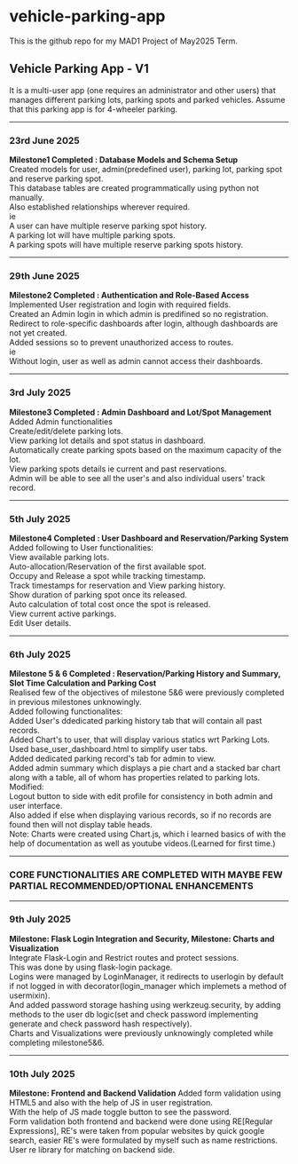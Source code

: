 # vehicle-parking-app

This is the github repo for my MAD1 Project of May2025 Term.

## Vehicle Parking App - V1

It is a multi-user app (one requires an administrator and other users) that manages different parking lots, parking spots and parked vehicles. Assume that this parking app is for 4-wheeler parking.

---

### 23rd June 2025  
**Milestone1 Completed : Database Models and Schema Setup**  
Created models for user, admin(predefined user), parking lot, parking spot and reserve parking spot.  
This database tables are created programmatically using python not manually.  
Also established relationships wherever required.  
ie  
A user can have multiple reserve parking spot history.  
A parking lot will have multiple parking spots.  
A parking spots will have multiple reserve parking spots history.

---

### 29th June 2025  
**Milestone2 Completed : Authentication and Role-Based Access**  
Implemented User registration and login with required fields.  
Created an Admin login in which admin is predifined so no registration.  
Redirect to role-specific dashboards after login, although dashboards are not yet created.  
Added sessions so to prevent unauthorized access to routes.  
ie  
Without login, user as well as admin cannot access their dashboards.

---

### 3rd July 2025  
**Milestone3 Completed : Admin Dashboard and Lot/Spot Management**  
Added Admin functionalities  
Create/edit/delete parking lots.  
View parking lot details and spot status in dashboard.  
Automatically create parking spots based on the maximum capacity of the lot.  
View parking spots details ie current and past reservations.  
Admin will be able to see all the user's and also individual users' track record.

---

### 5th July 2025  
**Milestone4 Completed : User Dashboard and Reservation/Parking System**  
Added following to User functionalities:  
View available parking lots.  
Auto-allocation/Reservation of the first available spot.  
Occupy and Release a spot while tracking timestamp.  
Track timestamps for reservation and View parking history.  
Show duration of parking spot once its released.  
Auto calculation of total cost once the spot is released.  
View current active parkings.  
Edit User details.

---

### 6th July 2025  
**Milestone 5 & 6 Completed : Reservation/Parking History and Summary, Slot Time Calculation and Parking Cost**  
Realised few of the objectives of milestone 5&6 were previously completed in previous milestones unknowingly.  
Added following functionalites:  
Added User's ddedicated parking history tab that will contain all past records.  
Added Chart's to user, that will display various statics wrt Parking Lots.  
Used base_user_dashboard.html to simplify user tabs.  
Added dedicated parking record's tab for admin to view.  
Added admin summary which displays a pie chart and a stacked bar chart along with a table, all of whom has properties related to parking lots.  
Modified:  
Logout button to side with edit profile for consistency in both admin and user interface.  
Also added if else when displaying various records, so if no records are found then will not display table heads.  
Note: Charts were created using Chart.js, which i learned basics of with the help of documentation as well as youtube videos.(Learned for first time.)

---

### CORE FUNCTIONALITIES ARE COMPLETED WITH MAYBE FEW PARTIAL RECOMMENDED/OPTIONAL ENHANCEMENTS

---

### 9th July 2025
**Milestone: Flask Login Integration and Security, Milestone: Charts and Visualization**  
Integrate Flask-Login and Restrict routes and protect sessions.  
This was done by using flask-login package.  
Logins were managed by LoginManager, it redirects to userlogin by default if not logged in with decorator(login_manager which implemets a method of usermixin).  
And added password storage hashing using werkzeug.security, by adding methods to the user db logic(set and check password implementing generate and check password hash respectively).  
Charts and Visualizations were previously unknowingly completed while completing milestone5&6.  

---

### 10th July 2025
**Milestone: Frontend and Backend Validation**
Added form validation using HTML5 and also with the help of JS in user registration.  
With the help of JS made toggle button to see the password.  
Form validation both frontend and backend were done using RE[Regular Expressions], RE's were taken from popular websites by quick google search, easier RE's were formulated by myself such as name restrictions.  
User re library for matching on backend side.  